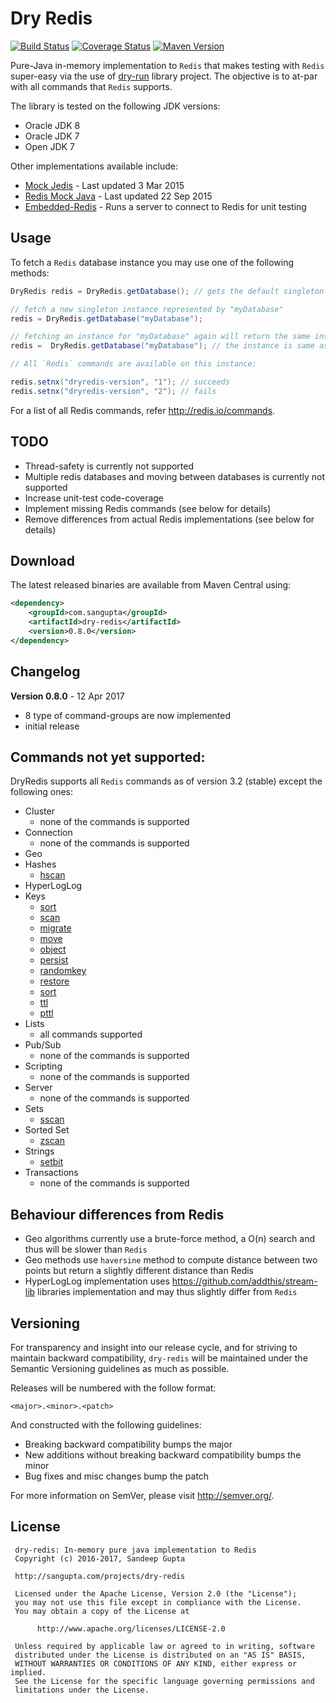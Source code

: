 # Dry Redis


[![Build Status](https://travis-ci.org/sangupta/dry-redis.svg?branch=master)](https://travis-ci.org/sangupta/dry-redis)
[![Coverage Status](https://coveralls.io/repos/github/sangupta/dry-redis/badge.svg?branch=master)](https://coveralls.io/github/sangupta/dry-redis?branch=master)
[![Maven Version](https://maven-badges.herokuapp.com/maven-central/com.sangupta/dry-redis/badge.svg)](https://maven-badges.herokuapp.com/maven-central/com.sangupta/dry-redis)

Pure-Java in-memory implementation to `Redis` that makes testing with `Redis` super-easy via
the use of [dry-run](https://github.com/sangupta/dry-run) library project. The objective is 
to at-par with all commands that `Redis` supports. 

The library is tested on the following JDK versions:

* Oracle JDK 8
* Oracle JDK 7
* Open JDK 7

Other implementations available include:

* [Mock Jedis](https://github.com/50onRed/mock-jedis) - Last updated 3 Mar 2015
* [Redis Mock Java](https://github.com/wilkenstein/redis-mock-java) - Last updated 22 Sep 2015
* [Embedded-Redis](https://github.com/kstyrc/embedded-redis) - Runs a server to connect to Redis for unit testing

## Usage

To fetch a `Redis` database instance you may use one of the following methods:

```java
DryRedis redis = DryRedis.getDatabase(); // gets the default singleton instance

// fetch a new singleton instance represented by "myDatabase"
redis = DryRedis.getDatabase("myDatabase");

// fetching an instance for "myDatabase" again will return the same instance
redis =  DryRedis.getDatabase("myDatabase"); // the instance is same as before

// All `Redis` commands are available on this instance:

redis.setnx("dryredis-version", "1"); // succeeds
redis.setnx("dryredis-version", "2"); // fails
```

For a list of all Redis commands, refer http://redis.io/commands.

## TODO

* Thread-safety is currently not supported
* Multiple redis databases and moving between databases is currently not supported
* Increase unit-test code-coverage
* Implement missing Redis commands (see below for details)
* Remove differences from actual Redis implementations (see below for details)

## Download

The latest released binaries are available from Maven Central using:

```xml
<dependency>
    <groupId>com.sangupta</groupId>
    <artifactId>dry-redis</artifactId>
    <version>0.8.0</version>
</dependency>
```

## Changelog

**Version 0.8.0** - 12 Apr 2017

* 8 type of command-groups are now implemented
* initial release

## Commands not yet supported:

DryRedis supports all `Redis` commands as of version 3.2 (stable) except the following ones:

* Cluster
  * none of the commands is supported
* Connection
  * none of the commands is supported
* Geo
* Hashes
  * [hscan](https://redis.io/commands/hscan)
* HyperLogLog
* Keys
  * [sort](https://redis.io/commands/hscan)
  * [scan](https://redis.io/commands/scan)
  * [migrate](https://redis.io/commands/migrate)
  * [move](https://redis.io/commands/move)
  * [object](https://redis.io/commands/object)
  * [persist](https://redis.io/commands/persist)
  * [randomkey](https://redis.io/commands/randomkey)
  * [restore](https://redis.io/commands/restore)
  * [sort](https://redis.io/commands/sort)
  * [ttl](https://redis.io/commands/ttl)
  * [pttl](https://redis.io/commands/pttl)
* Lists
  * all commands supported
* Pub/Sub
  * none of the commands is supported
* Scripting
  * none of the commands is supported
* Server
  * none of the commands is supported
* Sets
  * [sscan](https://redis.io/commands/sscan)
* Sorted Set
  * [zscan](https://redis.io/commands/zscan)
* Strings
  * [setbit](https://redis.io/commands/setbit)
* Transactions
  * none of the commands is supported
  
## Behaviour differences from Redis

* Geo algorithms currently use a brute-force method, a O(n) search and thus will be slower than `Redis`
* Geo methods use `haversine` method to compute distance between two points but return a slightly different distance than Redis
* HyperLogLog implementation uses https://github.com/addthis/stream-lib libraries implementation and may thus slightly differ from `Redis`

## Versioning

For transparency and insight into our release cycle, and for striving to maintain 
backward compatibility, `dry-redis` will be maintained under the Semantic 
Versioning guidelines as much as possible.

Releases will be numbered with the follow format:

```
<major>.<minor>.<patch>
```

And constructed with the following guidelines:

* Breaking backward compatibility bumps the major
* New additions without breaking backward compatibility bumps the minor
* Bug fixes and misc changes bump the patch

For more information on SemVer, please visit http://semver.org/.

## License

```
 dry-redis: In-memory pure java implementation to Redis
 Copyright (c) 2016-2017, Sandeep Gupta
 
 http://sangupta.com/projects/dry-redis
 
 Licensed under the Apache License, Version 2.0 (the "License");
 you may not use this file except in compliance with the License.
 You may obtain a copy of the License at
 
      http://www.apache.org/licenses/LICENSE-2.0
 
 Unless required by applicable law or agreed to in writing, software
 distributed under the License is distributed on an "AS IS" BASIS,
 WITHOUT WARRANTIES OR CONDITIONS OF ANY KIND, either express or implied.
 See the License for the specific language governing permissions and
 limitations under the License.
```
